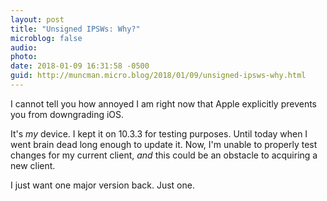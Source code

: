 ```yaml
---
layout: post
title: "Unsigned IPSWs: Why?"
microblog: false
audio: 
photo: 
date: 2018-01-09 16:31:58 -0500
guid: http://muncman.micro.blog/2018/01/09/unsigned-ipsws-why.html
---
```

I cannot tell you how annoyed I am right now that Apple explicitly prevents you from downgrading iOS. 

It's _my_ device. I kept it on 10.3.3 for testing purposes. Until today when I went brain dead long enough to update it. Now, I'm unable to properly test changes for my current client, *and* this could be an obstacle to acquiring a new client. 

I just want one major version back. Just one. 
